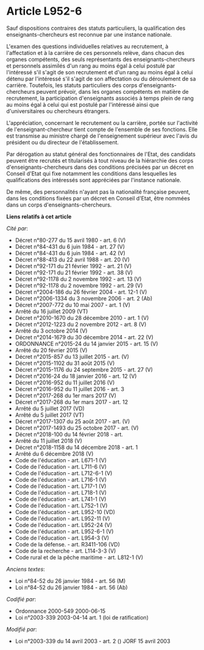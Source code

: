 # Article L952-6

Sauf dispositions contraires des statuts particuliers, la qualification des enseignants-chercheurs est reconnue par une
instance nationale.

L'examen des questions individuelles relatives au recrutement, à l'affectation et à la carrière de ces personnels relève,
dans chacun des organes compétents, des seuls représentants des enseignants-chercheurs et personnels assimilés d'un rang au
moins égal à celui postulé par l'intéressé s'il s'agit de son recrutement et d'un rang au moins égal à celui détenu par
l'intéressé s'il s'agit de son affectation ou du déroulement de sa carrière. Toutefois, les statuts particuliers des corps
d'enseignants-chercheurs peuvent prévoir, dans les organes compétents en matière de recrutement, la participation
d'enseignants associés à temps plein de rang au moins égal à celui qui est postulé par l'intéressé ainsi que d'universitaires
ou chercheurs étrangers.

L'appréciation, concernant le recrutement ou la carrière, portée sur l'activité de l'enseignant-chercheur tient compte de
l'ensemble de ses fonctions. Elle est transmise au ministre chargé de l'enseignement supérieur avec l'avis du président ou du
directeur de l'établissement.

Par dérogation au statut général des fonctionnaires de l'Etat, des candidats peuvent être recrutés et titularisés à tout
niveau de la hiérarchie des corps d'enseignants-chercheurs dans des conditions précisées par un décret en Conseil d'Etat qui
fixe notamment les conditions dans lesquelles les qualifications des intéressés sont appréciées par l'instance nationale.

De même, des personnalités n'ayant pas la nationalité française peuvent, dans les conditions fixées par un décret en Conseil
d'Etat, être nommées dans un corps d'enseignants-chercheurs.

**Liens relatifs à cet article**

_Cité par_:

  - Décret n°80-277 du 15 avril 1980 - art. 6 (V)
  - Décret n°84-431 du 6 juin 1984 - art. 27 (V)
  - Décret n°84-431 du 6 juin 1984 - art. 42 (V)
  - Décret n°88-413 du 22 avril 1988 - art. 20 (V)
  - Décret n°92-171 du 21 février 1992 - art. 21 (V)
  - Décret n°92-171 du 21 février 1992 - art. 38 (V)
  - Décret n°92-1178 du 2 novembre 1992 - art. 13 (V)
  - Décret n°92-1178 du 2 novembre 1992 - art. 29 (V)
  - Décret n°2004-186 du 26 février 2004 - art. 12-1 (V)
  - Décret n°2006-1334 du 3 novembre 2006 - art. 2 (Ab)
  - Décret n°2007-772 du 10 mai 2007 - art. 1 (V)
  - Arrêté du 16 juillet 2009 (VT)
  - Décret n°2010-1670 du 28 décembre 2010 - art. 1 (V)
  - Décret n°2012-1223 du 2 novembre 2012 - art. 8 (V)
  - Arrêté du 3 octobre 2014 (V)
  - Décret n°2014-1679 du 30 décembre 2014 - art. 22 (V)
  - ORDONNANCE n°2015-24 du 14 janvier 2015 - art. 15 (V)
  - Arrêté du 20 février 2015 (V)
  - Décret n°2015-857 du 13 juillet 2015 - art. (V)
  - Décret n°2015-1102 du 31 août 2015 (V)
  - Décret n°2015-1176 du 24 septembre 2015 - art. 27 (V)
  - Décret n°2016-24 du 18 janvier 2016 - art. 12 (V)
  - Décret n°2016-952 du 11 juillet 2016 (V)
  - Décret n°2016-952 du 11 juillet 2016 - art. 3
  - Décret n°2017-268 du 1er mars 2017 (V)
  - Décret n°2017-268 du 1er mars 2017 - art. 12
  - Arrêté du 5 juillet 2017 (VD)
  - Arrêté du 5 juillet 2017 (VT)
  - Décret n°2017-1307 du 25 août 2017 - art. (V)
  - Décret n°2017-1493 du 25 octobre 2017 - art. (V)
  - Décret n°2018-100 du 14 février 2018 - art.
  - Arrêté du 11 juillet 2018 (V)
  - Décret n°2018-1158 du 14 décembre 2018 - art. 1
  - Arrêté du 6 décembre 2018 (V)
  - Code de l'éducation - art. L671-1 (V)
  - Code de l'éducation - art. L711-6 (V)
  - Code de l'éducation - art. L712-6-1 (V)
  - Code de l'éducation - art. L716-1 (V)
  - Code de l'éducation - art. L717-1 (V)
  - Code de l'éducation - art. L718-1 (V)
  - Code de l'éducation - art. L741-1 (V)
  - Code de l'éducation - art. L752-1 (V)
  - Code de l'éducation - art. L952-10 (VD)
  - Code de l'éducation - art. L952-11 (V)
  - Code de l'éducation - art. L952-24 (V)
  - Code de l'éducation - art. L952-6-1 (V)
  - Code de l'éducation - art. L954-3 (V)
  - Code de la défense. - art. R3411-106 (VD)
  - Code de la recherche - art. L114-3-3 (V)
  - Code rural et de la pêche maritime - art. L812-1 (V)

_Anciens textes_:

  - Loi n°84-52 du 26 janvier 1984 - art. 56 (M)
  - Loi n°84-52 du 26 janvier 1984 - art. 56 (Ab)

_Codifié par_:

  - Ordonnance 2000-549 2000-06-15
  - Loi n°2003-339 2003-04-14 art. 1 (loi de ratification)

_Modifié par_:

  - Loi n°2003-339 du 14 avril 2003 - art. 2 () JORF 15 avril 2003

